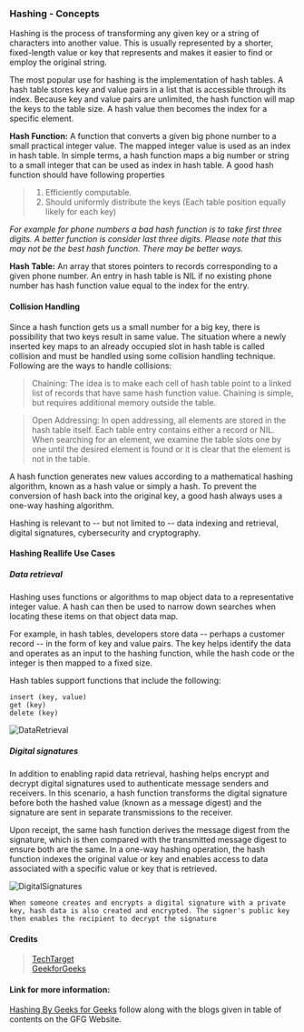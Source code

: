 ### Hashing - Concepts

Hashing is the process of transforming any given key or a string of characters into another value. This is usually represented by a shorter, fixed-length value or key that represents and makes it easier to find or employ the original string.   

The most popular use for hashing is the implementation of hash tables. A hash table stores key and value pairs in a list that is accessible through its index. Because key and value pairs are unlimited, the hash function will map the keys to the table size. A hash value then becomes the index for a specific element.    

**Hash Function:** A function that converts a given big phone number to a small practical integer value. The mapped integer value is used as an index in hash table. In simple terms, a hash function maps a big number or string to a small integer that can be used as index in hash table. 
A good hash function should have following properties   

> 1) Efficiently computable.    
> 2) Should uniformly distribute the keys (Each table position equally likely for each key)    

*For example for phone numbers a bad hash function is to take first three digits. A better function is consider last three digits. Please note that this may not be the best hash function. There may be better ways.*    

**Hash Table:** An array that stores pointers to records corresponding to a given phone number. An entry in hash table is NIL if no existing phone number has hash function value equal to the index for the entry.  

#### Collision Handling

Since a hash function gets us a small number for a big key, there is possibility that two keys result in same value. The situation where a newly inserted key maps to an already occupied slot in hash table is called collision and must be handled using some collision handling technique. Following are the ways to handle collisions: 

> Chaining: The idea is to make each cell of hash table point to a linked list of records that have same hash function value. Chaining is simple, but requires additional memory outside the table.
    
> Open Addressing: In open addressing, all elements are stored in the hash table itself. Each table entry contains either a record or NIL. When searching for an element, we examine the table slots one by one until the desired element is found or it is clear that the element is not in the table.

   
A hash function generates new values according to a mathematical hashing algorithm, known as a hash value or simply a hash. To prevent the conversion of hash back into the original key, a good hash always uses a one-way hashing algorithm.    

Hashing is relevant to -- but not limited to -- data indexing and retrieval, digital signatures, cybersecurity and cryptography.     

#### Hashing Reallife Use Cases

##### Data retrieval

Hashing uses functions or algorithms to map object data to a representative integer value. A hash can then be used to narrow down searches when locating these items on that object data map.

For example, in hash tables, developers store data -- perhaps a customer record -- in the form of key and value pairs. The key helps identify the data and operates as an input to the hashing function, while the hash code or the integer is then mapped to a fixed size.

Hash tables support functions that include the following:

    insert (key, value)
    get (key)
    delete (key)

![DataRetrieval](https://github.com/thisiskushal31/Datastructures-and-Algorithms/blob/main/DataStructures/assets/hash_table_example.png?raw=true)

##### Digital signatures

In addition to enabling rapid data retrieval, hashing helps encrypt and decrypt digital signatures used to authenticate message senders and receivers. In this scenario, a hash function transforms the digital signature before both the hashed value (known as a message digest) and the signature are sent in separate transmissions to the receiver.   

Upon receipt, the same hash function derives the message digest from the signature, which is then compared with the transmitted message digest to ensure both are the same. In a one-way hashing operation, the hash function indexes the original value or key and enables access to data associated with a specific value or key that is retrieved.   

![DigitalSignatures](https://github.com/thisiskushal31/Datastructures-and-Algorithms/blob/main/DataStructures/assets/security-digital_signature_process.png?raw=true)

    When someone creates and encrypts a digital signature with a private 
    key, hash data is also created and encrypted. The signer's public key 
    then enables the recipient to decrypt the signature

#### Credits

> [TechTarget](https://www.techtarget.com/searchdatamanagement/definition/hashing)   
> [GeekforGeeks](https://www.geeksforgeeks.org/hashing-set-1-introduction)


#### Link for more information:

 [Hashing By Geeks for Geeks](https://www.geeksforgeeks.org/hashing-set-1-introduction) follow along with the blogs given in table of contents on the GFG Website. 
